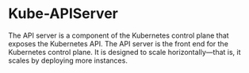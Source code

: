 # Kube-APIServer

The API server is a component of the Kubernetes control plane that exposes the Kubernetes API. The API server is the front end for the Kubernetes control plane. It is designed to scale horizontally—that is, it scales by deploying more instances.